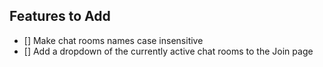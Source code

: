 ## Features to Add

- [] Make chat rooms names case insensitive
- [] Add a dropdown of the currently active chat rooms to the Join page
